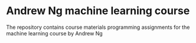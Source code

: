 # Andrew Ng machine learning course
The repository contains course materials programming assignments for the machine learning course by Andrew Ng
